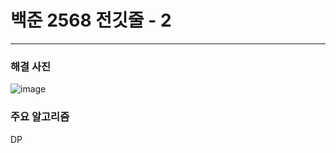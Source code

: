 # 백준 2568 전깃줄 - 2
---

### 해결 사진

![image](https://user-images.githubusercontent.com/41224549/93762778-2a42f780-fc4b-11ea-96b7-a8c0d016da8b.png)



### 주요 알고리즘

DP 
